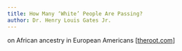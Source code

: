 ```yaml
---
title: How Many ‘White’ People Are Passing?
author: Dr. Henry Louis Gates Jr.
---
```

on African ancestry in European Americans [[theroot.com][theroot]]

[theroot]: http://www.theroot.com/articles/history/2014/03/how_many_white_people_have_hidden_black_ancestry.html?wpisrc=topstories 
